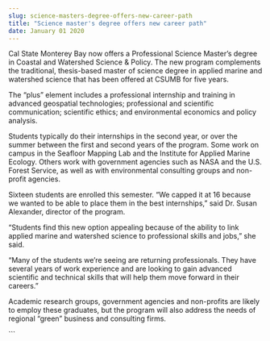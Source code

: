 ```yaml
---
slug: science-masters-degree-offers-new-career-path
title: "Science master's degree offers new career path"
date: January 01 2020
---
```


 
<p>
  Cal State Monterey Bay now offers a Professional Science Master’s degree in
  Coastal and Watershed Science &amp; Policy. The new program complements the
  traditional, thesis-based master of science degree in applied marine and
  watershed science that has been offered at CSUMB for five years.
</p>
<p>
  The “plus” element includes a professional internship and training in advanced
  geospatial technologies; professional and scientific communication; scientific
  ethics; and environmental economics and policy analysis.
</p>
<p>
  Students typically do their internships in the second year, or over the summer
  between the first and second years of the program. Some work on campus in the
  Seafloor Mapping Lab and the Institute for Applied Marine Ecology. Others work
  with government agencies such as NASA and the U.S. Forest Service, as well as
  with environmental consulting groups and non-profit agencies.
</p>
<p>
  Sixteen students are enrolled this semester. “We capped it at 16 because we
  wanted to be able to place them in the best internships,” said Dr. Susan
  Alexander, director of the program.
</p>
<p>
  “Students find this new option appealing because of the ability to link
  applied marine and watershed science to professional skills and jobs,” she
  said.
</p>
<p>
  “Many of the students we’re seeing are returning professionals. They have
  several years of work experience and are looking to gain advanced scientific
  and technical skills that will help them move forward in their careers.”
</p>
<p>
  Academic research groups, government agencies and non-profits are likely to
  employ these graduates, but the program will also address the needs of
  regional “green” business and consulting firms.
</p>
<p></p>
<p></p>
```
